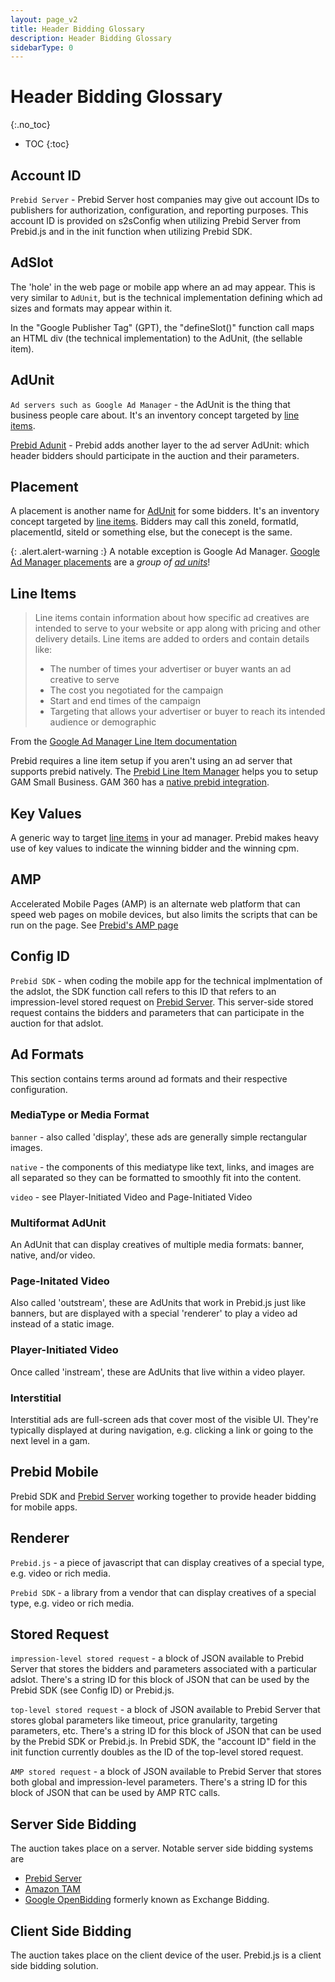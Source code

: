 ```yaml
---
layout: page_v2
title: Header Bidding Glossary
description: Header Bidding Glossary
sidebarType: 0
---
```


# Header Bidding Glossary
{:.no_toc}

- TOC
{:toc}

## Account ID

`Prebid Server` - Prebid Server host companies may give out account IDs to publishers for authorization, configuration,
and reporting purposes. This account ID is provided on s2sConfig when utilizing Prebid Server from Prebid.js and in the init function when utilizing Prebid SDK.

## AdSlot

The 'hole' in the web page or mobile app where an ad may appear. This is very similar to `AdUnit`, but is
the technical implementation defining which ad sizes and formats may appear within it.

In the "Google Publisher Tag" (GPT), the "defineSlot()" function call maps an HTML div (the technical
implementation) to the AdUnit, (the sellable item).

## AdUnit

`Ad servers such as Google Ad Manager` - the AdUnit is the thing that business people care about. It's an
inventory concept targeted by [line items](#line-items).

[Prebid Adunit] - Prebid adds another layer to the ad server AdUnit: which header bidders should participate in the auction and their parameters.

## Placement

A placement is another name for [AdUnit](#adunit) for some bidders. It's an inventory concept targeted by [line items](#line-items).
Bidders may call this zoneId, formatId, placementId, siteId or something else, but the conecept is the same.

{: .alert.alert-warning :}
A notable exception is Google Ad Manager. [Google Ad Manager placements](https://support.google.com/admanager/answer/177397?hl=en) are a _group of [ad units](#adunit)_!

## Line Items

> Line items contain information about how specific ad creatives are intended to serve to your website or app along with pricing and other delivery details. Line items are added to orders and contain details like:
>
> - The number of times your advertiser or buyer wants an ad creative to serve
> - The cost you negotiated for the campaign
> - Start and end times of the campaign
> - Targeting that allows your advertiser or buyer to reach its intended audience or demographic

From the [Google Ad Manager Line Item documentation](https://support.google.com/admanager/answer/9405477?hl=en)

Prebid requires a line item setup if you aren't using an ad server that supports prebid natively.
The [Prebid Line Item Manager] helps you to setup GAM Small Business. GAM 360 has a [native prebid integration](https://support.google.com/admanager/answer/12273163?hl=en).

## Key Values

A generic way to target [line items](#line-items) in your ad manager. Prebid makes heavy use of key values to indicate the winning bidder and the winning cpm.

## AMP

Accelerated Mobile Pages (AMP) is an alternate web platform that can speed web pages on mobile devices, but
also limits the scripts that can be run on the page. See [Prebid's AMP page](/formats/formats.html#amp)

## Config ID

`Prebid SDK` - when coding the mobile app for the technical implmentation of the adslot, the SDK function call
refers to this ID that refers to an impression-level stored request on [Prebid Server]. This server-side stored
request contains the bidders and parameters that can participate in the auction for that adslot.

## Ad Formats

This section contains terms around ad formats and their respective configuration.

### MediaType or Media Format

`banner` - also called 'display', these ads are generally simple rectangular images.

`native` - the components of this mediatype like text, links, and images are all separated so they
can be formatted to smoothly fit into the content.

`video` - see Player-Initiated Video and Page-Initiated Video

### Multiformat AdUnit

An AdUnit that can display creatives of multiple media formats: banner, native, and/or video.

### Page-Initated Video

Also called 'outstream', these are AdUnits that work in Prebid.js just like banners, but are displayed with
a special 'renderer' to play a video ad instead of a static image.

### Player-Initiated Video

Once called 'instream', these are AdUnits that live within a video player.

### Interstitial

Interstitial ads are full-screen ads that cover most of the visible UI. They're typically displayed at during navigation, e.g. clicking a link or going to the next level in a gam.

## Prebid Mobile

Prebid SDK and [Prebid Server] working together to provide header bidding for mobile apps.

## Renderer

`Prebid.js` - a piece of javascript that can display creatives of a special type, e.g. video or rich media.

`Prebid SDK` - a library from a vendor that can display creatives of a special type, e.g. video or rich media.

## Stored Request

`impression-level stored request` - a block of JSON available to Prebid Server that stores the bidders and parameters
associated with a particular adslot. There's a string ID for this block of JSON that can be used by the Prebid SDK (see Config ID) or Prebid.js.

`top-level stored request` - a block of JSON available to Prebid Server that stores global parameters like timeout,
price granularity, targeting parameters, etc. There's a string ID for this block of JSON that can be used by the Prebid SDK or Prebid.js. In Prebid SDK, the "account ID" field in the init function currently doubles as the ID of the top-level stored request.

`AMP stored request` - a block of JSON available to Prebid Server that stores both global and impression-level parameters. There's a string ID for this block of JSON that can be used by AMP RTC calls.

## Server Side Bidding

The auction takes place on a server. Notable server side bidding systems are

- [Prebid Server]
- [Amazon TAM](https://aps.amazon.com/aps/transparent-ad-marketplace/)
- [Google OpenBidding](https://support.google.com/admanager/answer/7128453?hl=en) formerly known as Exchange Bidding.

## Client Side Bidding

The auction takes place on the client device of the user.
Prebid.js is a client side bidding solution.

[Prebid Server]: /prebid-server/overview/prebid-server-overview.html
[Prebid Adunit]: /dev-docs/adunit-reference.html
[Prebid Line Item Manager]: /tools/line-item-manager.html
